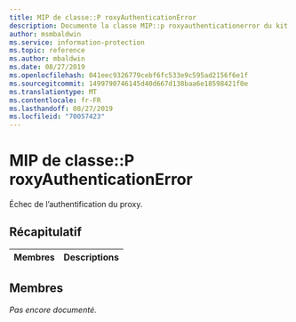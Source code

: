 ```yaml
---
title: MIP de classe::P roxyAuthenticationError
description: Documente la classe MIP::p roxyauthenticationerror du kit de développement logiciel (SDK) Microsoft Information Protection (MIP).
author: msmbaldwin
ms.service: information-protection
ms.topic: reference
ms.author: mbaldwin
ms.date: 08/27/2019
ms.openlocfilehash: 041eec9326779cebf6fc533e9c595ad2156f6e1f
ms.sourcegitcommit: 1499790746145d40d667d138baa6e18598421f0e
ms.translationtype: MT
ms.contentlocale: fr-FR
ms.lasthandoff: 08/27/2019
ms.locfileid: "70057423"
---
```

# <a name="class-mipproxyauthenticationerror"></a>MIP de classe::P roxyAuthenticationError 
Échec de l’authentification du proxy.
  
## <a name="summary"></a>Récapitulatif
 Membres                        | Descriptions                                
--------------------------------|---------------------------------------------
  
## <a name="members"></a>Membres
_Pas encore documenté._
